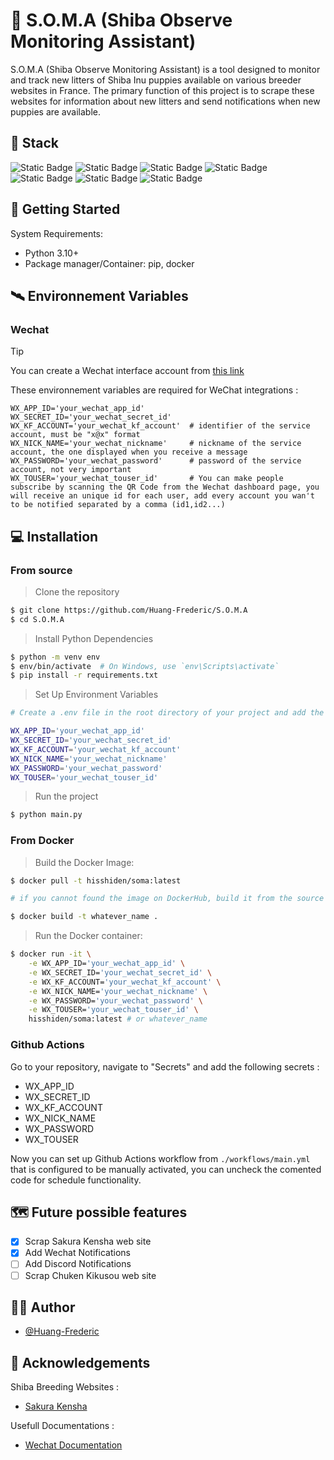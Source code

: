 
# 📍 S.O.M.A (Shiba Observe Monitoring Assistant)

S.O.M.A (Shiba Observe Monitoring Assistant) is a tool designed to monitor and track new litters of Shiba Inu puppies available on various breeder websites in France. The primary function of this project is to scrape these websites for information about new litters and send notifications when new puppies are available. 

## 🔮 Stack

![Static Badge](https://img.shields.io/badge/Docker-gray?style=for-the-badge&logo=Docker)
![Static Badge](https://img.shields.io/badge/Wechat-gray?style=for-the-badge&logo=Wechat)
![Static Badge](https://img.shields.io/badge/python-gray?style=for-the-badge&logo=Python)
![Static Badge](https://img.shields.io/badge/git-gray?style=for-the-badge&logo=git)
![Static Badge](https://img.shields.io/badge/render-gray?style=for-the-badge&logo=render)
![Static Badge](https://img.shields.io/badge/playwright-gray?style=for-the-badge&logo=playwright)
![Static Badge](https://img.shields.io/badge/bs4-gray?style=for-the-badge&logo=bs4)

## 🚀 Getting Started 

System Requirements:

- Python 3.10+ 
- Package manager/Container: pip, docker

## 🛰️ Environnement Variables

### Wechat

> [!TIP]
> You can create a Wechat interface account from [this link](https://mp.weixin.qq.com/debug/cgi-bin/sandbox?t=sandbox/login)

These environnement variables are required for WeChat integrations :
```env
WX_APP_ID='your_wechat_app_id'       
WX_SECRET_ID='your_wechat_secret_id'    
WX_KF_ACCOUNT='your_wechat_kf_account'  # identifier of the service account, must be "x@x" format
WX_NICK_NAME='your_wechat_nickname'     # nickname of the service account, the one displayed when you receive a message
WX_PASSWORD='your_wechat_password'      # password of the service account, not very important
WX_TOUSER='your_wechat_touser_id'       # You can make people subscribe by scanning the QR Code from the Wechat dashboard page, you will receive an unique id for each user, add every account you wan't to be notified separated by a comma (id1,id2...)
```
## 💻 Installation

### From source

>Clone the repository
```bash
$ git clone https://github.com/Huang-Frederic/S.O.M.A
$ cd S.O.M.A
```

>Install Python Dependencies
```bash
$ python -m venv env
$ env/bin/activate  # On Windows, use `env\Scripts\activate`
$ pip install -r requirements.txt
```

>Set Up Environment Variables
```bash
# Create a .env file in the root directory of your project and add the following environment variables

WX_APP_ID='your_wechat_app_id' 
WX_SECRET_ID='your_wechat_secret_id'
WX_KF_ACCOUNT='your_wechat_kf_account'
WX_NICK_NAME='your_wechat_nickname'
WX_PASSWORD='your_wechat_password'
WX_TOUSER='your_wechat_touser_id'
```

>Run the project
```bash
$ python main.py
```

### From Docker



>Build the Docker Image:
```bash
$ docker pull -t hisshiden/soma:latest

# if you cannot found the image on DockerHub, build it from the source from the Dockerfile

$ docker build -t whatever_name .
```

>Run the Docker container:
```bash
$ docker run -it \
    -e WX_APP_ID='your_wechat_app_id' \
    -e WX_SECRET_ID='your_wechat_secret_id' \
    -e WX_KF_ACCOUNT='your_wechat_kf_account' \
    -e WX_NICK_NAME='your_wechat_nickname' \
    -e WX_PASSWORD='your_wechat_password' \
    -e WX_TOUSER='your_wechat_touser_id' \
    hisshiden/soma:latest # or whatever_name
```

### Github Actions

Go to your repository, navigate to "Secrets" and add the following secrets :
- WX_APP_ID
- WX_SECRET_ID
- WX_KF_ACCOUNT
- WX_NICK_NAME
- WX_PASSWORD
- WX_TOUSER

Now you can set up Github Actions workflow from `./workflows/main.yml` that is configured to be manually activated, you can uncheck the comented code for schedule functionality.

## 🗺️ Future possible features

- [x]  Scrap Sakura Kensha web site
- [x]  Add Wechat Notifications
- [ ]  Add Discord Notifications
- [ ]  Scrap Chuken Kikusou web site

## 🚶‍♂️ Author

- [@Huang-Frederic](https://github.com/Huang-Frederic)


## 🔗 Acknowledgements

Shiba Breeding Websites :
 - [Sakura Kensha](https://www.sakura-kensha.com/)

Usefull Documentations :
 - [Wechat Documentation](https://developers.weixin.qq.com/doc/offiaccount/Getting_Started/Overview.html)
